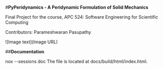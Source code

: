 #**PyPeridynamics - A Peridynamic Formulation of Solid Mechanics**

Final Project for the course, APC 524: Software Engineering for Scientific Computing

Contributors: Parameshwaran Pasupathy

![Image text](Image URL)

##**Documentation**

nox --sessions doc
The file is located at docs/build/html/index.html.
